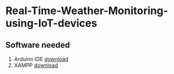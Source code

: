# Real-Time-Weather-Monitoring-using-IoT-devices

## Software needed
1. Arduino IDE [download](https://www.arduino.cc/en/software)
2. XAMPP       [download](https://www.apachefriends.org/download.html)
